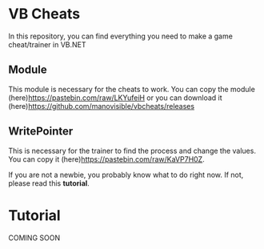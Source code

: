 # VB Cheats
In this repository, you can find everything you need to make a game cheat/trainer in VB.NET

## Module
This module is necessary for the cheats to work. 
You can copy the module (here)https://pastebin.com/raw/LKYufeiH or you can download it (here)https://github.com/manovisible/vbcheats/releases

## WritePointer
This is necessary for the trainer to find the process and change the values.
You can copy it (here)https://pastebin.com/raw/KaVP7H0Z.

If you are not a newbie, you probably know what to do right now.
If not, please read this **tutorial**.

# Tutorial

COMING SOON
